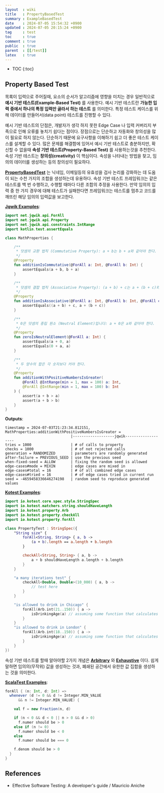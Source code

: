 ```yaml
---
layout  : wiki
title   : PropertyBasedTest
summary : ExampleBasedTest
date    : 2024-07-05 15:54:32 +0900
updated : 2024-07-05 20:15:24 +0900
tag     : test
toc     : true
comment : true
public  : true
parent  : [[/test]]
latex   : true
---
```

* TOC
{:toc}

## Property Based Test

목록이 입력으로 주어질때, 요소의 순서가 알고리즘에 영향을 미치는 경우 일반적으로 __예시 기반 테스트(Example-Based Test)__ 를 사용한다.
예시 기반 테스트란 __가능한 입력 중에서 하나의 특정 입력만 골라서 하는 테스트__ 를 의미한다. 특정 테스트 케이스를 위해 데이터를 만들어서(data point) 테스트를 진행할 수 있다.

예시 기반 테스트의 단점은, 개발자가 생각 하지 못한 Edge Case 나 입력 커버리지 부족으로 인해 오류를 놓치기 쉽다는 점이다. 장점으로는 단순하고 자동화와 창의성을 많이 필요로 하지 않는다.
단순하기 때문에 요구사항을 이해하기 쉽고 더 좋은 테스트 케이스를 설계할 수 있다. 많은 문제를 해결함에 있어서 예시 기반 테스트로 충분하지만, 확신할 수 없을때 __속성 기반 테스트(Property-Based Test)__ 를 사용하는것을 추천한다.
속성 기반 테스트는 __창의성(creativity)__ 이 핵심이다. 속성을 나타내는 방법을 찾고, 임의의 데이터를 생성하는 등의 창의성이 필요하다.

__[PropertyBasedTest](https://kotest.io/docs/proptest/property-based-testing.html)__ 는 닉네임, 이메일등의 유효성을 검사 논리를 강화하는 데 도움이 되는 수천 가지의 조합을 생성하는데 유용하다.
속성 기반 테스트 프레임워크는 같은 테스트를 백 번 수행하고, 수행할 때마다 다른 조합의 추정을 사용한다. 만약 임의의 입력 중 한 가지 경우에 대해 테스트가 실패한다면 프레임워크는 테스트를 멈추고 코드를 깨뜨린 해당 임의의 입력값을 보고한다.

__[Jqwik Examples](https://www.baeldung.com/java-jqwik-property-based-testing)__:

```kotlin
import net.jqwik.api.ForAll
import net.jqwik.api.Property
import net.jqwik.api.constraints.IntRange
import kotlin.test.assertEquals

class MathProperties {

    /**
     * 덧셈의 교환 법칙 (Commutative Property): a + b는 b + a와 같아야 한다.
     */
    @Property
    fun additionIsCommutative(@ForAll a: Int, @ForAll b: Int) {
        assertEquals(a + b, b + a)
    }

    /**
     * 덧셈의 결합 법칙 (Associative Property): (a + b) + c는 a + (b + c)와 같아야 한다.
     */
    @Property
    fun additionIsAssociative(@ForAll a: Int, @ForAll b: Int, @ForAll c: Int) {
        assertEquals((a + b) + c, a + (b + c))
    }

    /**
     * 0은 덧셈의 중립 원소 (Neutral Element)입니다: a + 0은 a와 같아야 한다.
     */
    @Property
    fun zeroIsNeutralElement(@ForAll a: Int) {
        assertEquals(a + 0, a)
        assertEquals(0 + a, a)
    }

    /**
     * 두 양수의 합은 각 숫자보다 커야 한다.
     */
    @Property
    fun additionWithPositiveNumbersIsGreater(
        @ForAll @IntRange(min = 1, max = 100) a: Int,
        @ForAll @IntRange(min = 1, max = 100) b: Int
    ) {
        assert(a + b > a)
        assert(a + b > b)
    }
}
```

__Outputs__:

```
timestamp = 2024-07-03T21:23:34.812151, MathProperties:additionWithPositiveNumbersIsGreater = 
                              |-------------------jqwik-------------------
tries = 1000                  | # of calls to property
checks = 1000                 | # of not rejected calls
generation = RANDOMIZED       | parameters are randomly generated
after-failure = PREVIOUS_SEED | use the previous seed
when-fixed-seed = ALLOW       | fixing the random seed is allowed
edge-cases#mode = MIXIN       | edge cases are mixed in
edge-cases#total = 16         | # of all combined edge cases
edge-cases#tried = 16         | # of edge cases tried in current run
seed = -4659458336646274198   | random seed to reproduce generated values
```

__[Kotest Examples](https://kotest.io/docs/proptest/property-based-testing.html)__:

```kotlin
import io.kotest.core.spec.style.StringSpec
import io.kotest.matchers.string.shouldHaveLength
import io.kotest.property.Arb
import io.kotest.property.checkAll
import io.kotest.property.forAll

class PropertyTest : StringSpec({
    "String size" {
        forAll<String, String> { a, b ->
            (a + b).length == a.length + b.length
        }

        checkAll<String, String> { a, b ->
            a + b shouldHaveLength a.length + b.length
        }
    }

    "a many iterations test" {
        checkAll<Double, Double>(10_000) { a, b ->
            // test here
        }
    }

    "is allowed to drink in Chicago" {
        forAll(Arb.int(21..150)) { a ->
            isDrinkingAge(a) // assuming some function that calculates if we're old enough to drink
        }
    }
    "is allowed to drink in London" {
        forAll(Arb.int(18..150)) { a ->
            isDrinkingAge(a) // assuming some function that calculates if we're old enough to drink
        }
    }
})
```

속성 기반 테스트를 할때 알아야할 2가지 개념은 __[Arbitrary](https://kotest.io/docs/proptest/property-test-generators.html#arbitrary)__ 와 __[Exhaustive](https://kotest.io/docs/proptest/property-test-generators.html#exhaustive)__ 이다. 쉽게 말하면 임의의(무작위) 값을 생성하는 것과, 폐쇄된 공간에서 유한한 값 집합을 생성하는 것을 의미한다.

__[ScalaTest Examples](https://www.scalatest.org/user_guide/property_based_testing)__:

```scala
forAll { (n: Int, d: Int) =>
  whenever (d != 0 && d != Integer.MIN_VALUE
      && n != Integer.MIN_VALUE) {

    val f = new Fraction(n, d)

    if (n < 0 && d < 0 || n > 0 && d > 0)
      f.numer should be > 0
    else if (n != 0)
      f.numer should be < 0
    else
      f.numer should be === 0

    f.denom should be > 0
  }
}
```

## References

- Effective Software Testing: A developer's guide / Mauricio Aniche